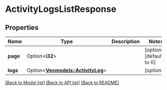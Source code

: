 # ActivityLogsListResponse

## Properties

Name | Type | Description | Notes
------------ | ------------- | ------------- | -------------
**page** | Option<**i32**> |  | [optional][default to 0]
**logs** | Option<[**Vec<models::ActivityLog>**](ActivityLog.md)> |  | [optional]

[[Back to Model list]](../README.md#documentation-for-models) [[Back to API list]](../README.md#documentation-for-api-endpoints) [[Back to README]](../README.md)


